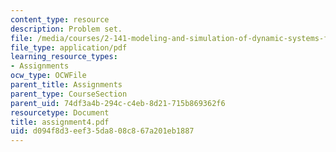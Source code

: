 ```yaml
---
content_type: resource
description: Problem set.
file: /media/courses/2-141-modeling-and-simulation-of-dynamic-systems-fall-2006/d094f8d3eef35da808c867a201eb1887_assignment4.pdf
file_type: application/pdf
learning_resource_types:
- Assignments
ocw_type: OCWFile
parent_title: Assignments
parent_type: CourseSection
parent_uid: 74df3a4b-294c-c4eb-8d21-715b869362f6
resourcetype: Document
title: assignment4.pdf
uid: d094f8d3-eef3-5da8-08c8-67a201eb1887
---
```

